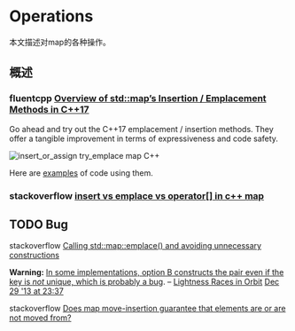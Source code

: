 # Operations

本文描述对map的各种操作。

## 概述

### fluentcpp [Overview of std::map’s Insertion / Emplacement Methods in C++17](https://www.fluentcpp.com/2018/12/11/overview-of-std-map-insertion-emplacement-methods-in-cpp17/)

Go ahead and try out the C++17 emplacement / insertion methods. They offer a tangible improvement in terms of expressiveness and code safety.

![insert_or_assign try_emplace map C++](https://www.fluentcpp.com/wp-content/uploads/2018/11/insertion_methods1.png)

Here are [examples](https://wandbox.org/permlink/RlhIkZ7ubvgyw16r) of code using them.



### stackoverflow [insert vs emplace vs operator[] in c++ map](https://stackoverflow.com/questions/17172080/insert-vs-emplace-vs-operator-in-c-map)



## TODO Bug

stackoverflow [Calling std::map::emplace() and avoiding unnecessary constructions](https://stackoverflow.com/questions/20830349/calling-stdmapemplace-and-avoiding-unnecessary-constructions)



**Warning:** [In some implementations, option B constructs the pair even if the key is *not* unique, which is probably a bug](http://stackoverflow.com/a/20328676/560648). – [Lightness Races in Orbit](https://stackoverflow.com/users/560648/lightness-races-in-orbit) [Dec 29 '13 at 23:37](https://stackoverflow.com/questions/20830349/calling-stdmapemplace-and-avoiding-unnecessary-constructions#comment31241611_20830492)

stackoverflow [Does map move-insertion guarantee that elements are or are not moved from?](https://stackoverflow.com/questions/20328242/does-map-move-insertion-guarantee-that-elements-are-or-are-not-moved-from)